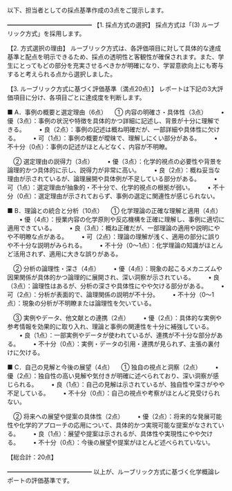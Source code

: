 以下、担当者としての採点基準作成の3点をご提示します。

━━━━━━━━━━━━━━
【1. 採点方式の選択】
採点方式は「(3) ルーブリック方式」を採用します。
  
【2. 方式選択の理由】
ルーブリック方式は、各評価項目に対して具体的な達成基準と配点を明示できるため、採点の透明性と客観性が確保されます。また、学生にとってもどの部分を充実させるべきかが明確になり、学習意欲向上にも寄与すると考えられる点から選択しました。

【3. ルーブリック方式に基づく評価基準（満点20点）】
レポートは下記の3大評価項目に分け、各項目ごとに達成度を判断します。

■ A．事例の概要と選定理由（6点）
 ① 内容の明確さ・具体性（3点）
  • 優（3点）：事例の状況や特徴を具体的かつ詳細に記述し、背景が十分に理解できる。
  • 良（2点）：事例の記述は概ね明確だが、一部詳細や具体性に欠ける。
  • 可（1点）：事例の概要が曖昧で、理解しにくい部分がある。
  • 不十分（0点）：事例の記述がほとんどなく、内容が不明瞭。

 ② 選定理由の説得力（3点）
  • 優（3点）：化学的視点の必要性や背景を論理的かつ具体的に示し、説得力が非常に高い。
  • 良（2点）：概ね妥当な理由が示されているが、論理展開や具体例が不足している部分がある。
  • 可（1点）：選定理由が抽象的・不十分で、化学的視点の根拠が弱い。
  • 不十分（0点）：選定理由が示されておらず、事例の選定に関連性が感じられない。

■ B．理論との統合と分析（10点）
 ① 化学理論の正確な理解と適用（4点）
  • 優（4点）：授業内容の化学原則や反応機構を正確に理解し、事例に適切に適用できている。
  • 良（3点）：概ね正確だが、一部理論の適用や説明にやや不明瞭な点がある。
  • 可（2点）：理論の理解が浅く、適用の部分に誤りや不十分な説明がみられる。
  • 不十分（0～1点）：化学理論の知識がほとんど活用されず、適用に大きな誤りがある。

 ② 分析の論理性・深さ（4点）
  • 優（4点）：現象の起こるメカニズムや因果関係が具体的かつ論理的に展開され、深い洞察が示されている。
  • 良（3点）：論理性はあるが、分析の深さや具体性にやや欠ける部分がある。
  • 可（2点）：分析が表面的で、論理関係の説明が不十分。
  • 不十分（0～1点）：現象の分析が不明瞭または論理性を欠いている。

 ③ 実例やデータ、他文献との連携（2点）
  • 優（2点）：具体的な実例や参考情報を効果的に取り入れ、理論と事例の関連性を十分に補強している。
  • 良（1点）：一部実例やデータが使われているが、連携が不十分な部分がある。
  • 不十分（0点）：実例・データの引用・連携が見られず、主張の裏付けに欠ける。

■ C．自己の見解と今後の展望（4点）
 ① 独自の視点と洞察（2点）
  • 優（2点）：独自性の高い見解や気付きが明確に述べられており、深い洞察が感じられる。
  • 良（1点）：自己の見解は示されているが、独自性や深さがやや不足している。
  • 不十分（0点）：自己の視点や考察がほとんど見受けられない。

 ② 将来への展望や提案の具体性（2点）
  • 優（2点）：将来的な発展可能性や化学的アプローチの応用について、具体的かつ実現可能な提案がなされている。
  • 良（1点）：展望や提案は示されるが、具体性や実現性にやや欠ける。
  • 不十分（0点）：今後の展望や提案がほとんど述べられていない。

【総合計：20点】

━━━━━━━━━━━━━━
以上が、ルーブリック方式に基づく化学概論レポートの評価基準です。